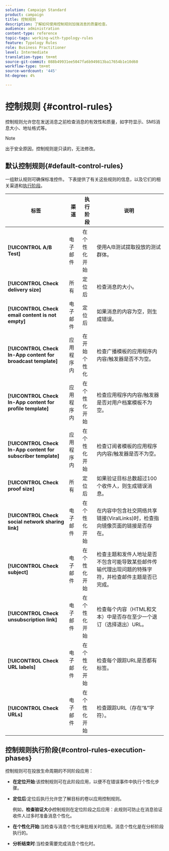 ```yaml
---
solution: Campaign Standard
product: campaign
title: 控制规则
description: 了解如何使用控制规则加强消息的质量检查。
audience: administration
content-type: reference
topic-tags: working-with-typology-rules
feature: Typology Rules
role: Business Practitioner
level: Intermediate
translation-type: tm+mt
source-git-commit: 088b49931ee5047fa6b949813ba17654b1e10d60
workflow-type: tm+mt
source-wordcount: '445'
ht-degree: 4%

---
```



# 控制规则 {#control-rules}

控制规则允许您在发送消息之前检查消息的有效性和质量，如字符显示、SMS消息大小、地址格式等。

>[!NOTE]
>
>出于安全原因，控制规则是只读的，无法修改。

## 默认控制规则{#default-control-rules}

一组默认规则可确保标准控件。 下表提供了有关这些规则的信息，以及它们的相关渠道和[执行阶段](#control-rules-execution-phases)。

| 标签 | 渠道 | 执行阶段 | 说明 |
---------|----------|---------|---------
| **[!UICONTROL A/B Test]** | 电子邮件 | 在个性化开始 | 使用A/B测试提取投放的测试群体。 |
| **[!UICONTROL Check delivery size]** | 所有 | 定位后 | 检查消息的大小。 |
| **[!UICONTROL Check email content is not empty]** | 电子邮件 | 定位后 | 如果消息的内容为空，则生成错误。 |
| **[!UICONTROL Check In-App content for broadcast template]** | 应用程序内 | 在开始个性化 | 检查广播模板的应用程序内内容/触发器是否不为空。 |
| **[!UICONTROL Check In-App content for profile template]** | 应用程序内 | 在个性化开始 | 检查应用程序内内容/触发器是否对用户档案模板不为空。 |
| **[!UICONTROL Check In-App content for subscriber template]** | 应用程序内 | 在个性化开始 | 检查订阅者模板的应用程序内内容/触发器是否不为空。 |
| **[!UICONTROL Check proof size]** | 所有 | 定位后 | 如果验证目标总数超过100个收件人，则生成错误消息。 |
| **[!UICONTROL Check social network sharing link]** | 电子邮件 | 在个性化开始 | 在内容中包含社交网络共享链接(ViralLinks)时，检查指向镜像页面的链接是否存在。 |
| **[!UICONTROL Check subject]** | 电子邮件 | 在个性化开始 | 检查主题和发件人地址是否不包含可能导致某些邮件传输代理出现问题的特殊字符，并检查邮件主题是否已完成。 |
| **[!UICONTROL Check unsubscription link]** | 电子邮件 | 在个性化开始 | 检查每个内容（HTML和文本）中是否存在至少一个退订（选择退出）URL。 |
| **[!UICONTROL Check URL labels]** | 电子邮件 | 在个性化开始 | 检查每个跟踪URL是否都有标签。 |
| **[!UICONTROL Check URLs]** | 电子邮件 | 在个性化开始 | 检查跟踪URL（存在“&amp;”字符）。 |

## 控制规则执行阶段{#control-rules-execution-phases}

控制规则可在投放生命周期的不同阶段应用：

* **在定位开始**:该控制规则可在此阶段应用，以便不在错误事件中执行个性化步骤。

* **定位后**:定位后执行允许您了解目标的卷以应用控制规则。

   例如，**检查验证大小**&#x200B;控制规则在定位阶段之后应用：此规则可防止在消息验证收件人过多时准备消息个性化。

* **在个性化开始**:当检查与消息个性化审批相关时应用。消息个性化是在分析阶段执行的。

* **分析结束时**:当检查需要完成消息个性化时。
